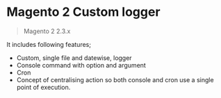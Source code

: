 # Magento 2 Custom logger

> Magento 2 2.3.x

It includes following features;

* Custom, single file and datewise, logger
* Console command with option and argument
* Cron
* Concept of centralising action so both console and cron use a single point of execution.
